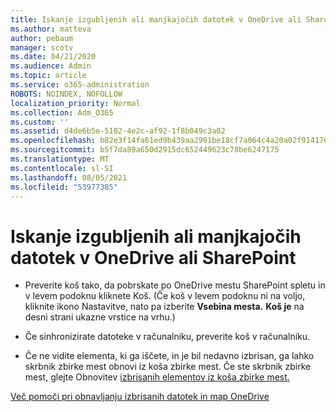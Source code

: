 ```yaml
---
title: Iskanje izgubljenih ali manjkajočih datotek v OneDrive ali SharePoint
ms.author: matteva
author: pebaum
manager: scotv
ms.date: 04/21/2020
ms.audience: Admin
ms.topic: article
ms.service: o365-administration
ROBOTS: NOINDEX, NOFOLLOW
localization_priority: Normal
ms.collection: Adm_O365
ms.custom: ''
ms.assetid: d4de6b5e-5102-4e2c-af92-1f8b049c3a02
ms.openlocfilehash: b82e3f14fa61ed9b439aa2991be18cf7a064c4a20a02f914176b1afe6eb0f83b
ms.sourcegitcommit: b5f7da89a650d2915dc652449623c78be6247175
ms.translationtype: MT
ms.contentlocale: sl-SI
ms.lasthandoff: 08/05/2021
ms.locfileid: "53977385"
---
```

# <a name="find-lost-or-missing-files-in-onedrive-or-sharepoint"></a>Iskanje izgubljenih ali manjkajočih datotek v OneDrive ali SharePoint

- Preverite koš tako, da pobrskate po OneDrive mestu SharePoint spletu in v levem podoknu kliknete Koš. (Če koš v levem podoknu ni na voljo, kliknite ikono Nastavitve, nato pa izberite **Vsebina mesta.** **Koš je** na desni strani ukazne vrstice na vrhu.) 
    
- Če sinhronizirate datoteke v računalniku, preverite koš v računalniku. 
    
- Če ne vidite elementa, ki ga iščete, in je bil nedavno izbrisan, ga lahko skrbnik zbirke mest obnovi iz koša zbirke mest. Če ste skrbnik zbirke mest, glejte Obnovitev [izbrisanih elementov iz koša zbirke mest.](https://support.microsoft.com/office/restore-items-in-the-recycle-bin-that-were-deleted-from-sharepoint-or-teams-6df466b6-55f2-4898-8d6e-c0dff851a0be)
    
[Več pomoči pri obnavljanju izbrisanih datotek in map OneDrive](https://go.microsoft.com/fwlink/?linkid=872872)
  

